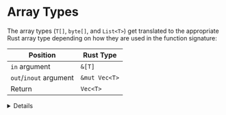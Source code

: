 # Array Types

The array types (`T[]`, `byte[]`, and `List<T>`) get translated to the
appropriate Rust array type depending on how they are used in the function
signature:

| Position               | Rust Type     |
| ---------------------- | ------------- |
| `in` argument          | `&[T]`        |
| `out`/`inout` argument | `&mut Vec<T>` |
| Return                 | `Vec<T>`      |

<details>

- In Android 13 or higher, fixed-size arrays are supported, i.e. `T[N]` becomes
  `[T; N]`. Fixed-size arrays can have multiple dimensions (e.g. int[3][4]). In
  the Java backend, fixed-size arrays are represented as array types.

</details>
